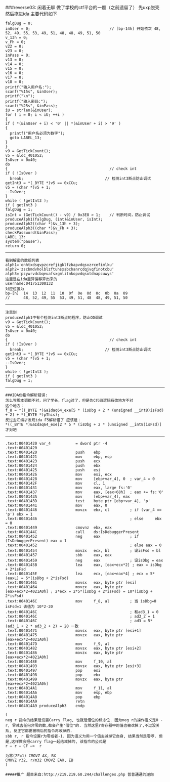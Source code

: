 ###reverse03:
闲着无聊 做了学校的ctf平台的一题（之前遗留了）
先uxp脱壳 然后拖进ida
主要代码如下

    falgDug = 0;
    inUser = 0;                                   // [bp-14h] 开始依次 48, 52, 49, 55, 53, 49, 51, 48, 48, 49, 51, 50
    v_13h = 0;
    v_Fh = 0;
    v22 = 0;
    v23 = 0;
    inPass = 0;
    v13 = 0;
    v14 = 0;
    v15 = 0;
    v16 = 0;
    v17 = 0;
    v18 = 0;
    printf("输入用户名:");
    scanf("%15s", &inUser);
    printf("\n");
    printf("输入密码:");
    scanf("%25s", &inPass);
    iU = strlen(&inUser);
    for ( i = 0; i < iU; ++i )
    {
    if ( *(&inUser + i) < '0' || *(&inUser + i) > '9' )
    {
      printf("用户名必须为数字");
      goto LABEL_13;
    }
    }
    v9 = GetTickCount();
    v5 = &loc_401052;
    IsOver = 0x40;
    do
    {                                             // check int
    if ( !IsOver )
      break;                                    // 检测int3断点防止调试
    getInt3 = *(_BYTE *)v5 == 0xCCu;
    v5 = (char *)v5 + 1;
    --IsOver;
    }
    while ( !getInt3 );
    if ( getInt3 )
    falgDug = 1;
    isInt = (GetTickCount() - v9) / 0x3E8 > 1;    // 判断时间，防止调试
    produceAlph1(falgDug, (int)&inUser, isInt);
    produceAlph2((char *)&v_13h + 3);
    produceAlph3((char *)&v_Fh + 3);
    checkPassword(&inPass);
    LABEL_13:
    system("pause");
    return 0;
***
    看到解密的数组列表
    alph1='onhtxdsqvpzcrefjigklfzbapvdqsxzrcefimlku'
    alph2='zscbmdvholblzftuhsxsbchanrcdqjvqfinotcbu'
    alph3='pzywrvdcbqeuafsxgmlitnkopvdqsxtdnapcuwys'
    这里是在ida里算偏移算出来的
    username:041751300132
    对应位置为
    bp-[h]  14  13  12  11  10  0f  0e  0d  0c  0b  0a  09
    //      48, 52, 49, 55  53, 49, 51, 48  48, 49, 51, 50
***
    注意到
    produceAlph1中有个检测int3断点的程序，防止OD调试
    v9 = GetTickCount();
    v5 = &loc_401052;
    IsOver = 0x40;
    do
    {                                             // check int
    if ( !IsOver )
      break;                                    // 检测int3断点防止调试
    getInt3 = *(_BYTE *)v5 == 0xCCu;
    v5 = (char *)v5 + 1;
    --IsOver;
    }
    while ( !getInt3 );
    if ( getInt3 )
    falgDug = 1;
***
    ###IDA伪指令解析错误:
    怎么写脚本调都不对，问了学长，flag对了，但是伪C代码逻辑有改地方不对
    这个地方：
    f_8 = *((_BYTE *)&aIdaq64_exe[5 * (isDbg + 2 * (unsigned __int8)isFsd) + 2] + *(_BYTE *)pThis);
    反过去汇编才发现ida F5解析错了 应该是：
    *((_BYTE *)&aIdaq64_exe[2 * 5 * (isDbg + 2 * (unsigned __int8)isFsd)]才对吧
***
    .text:00401420 var_4           = dword ptr -4
    .text:00401420
    .text:00401420                 push    ebp
    .text:00401421                 mov     ebp, esp
    .text:00401423                 push    ecx
    .text:00401424                 push    ebx
    .text:00401425                 push    esi
    .text:00401426                 mov     esi, ecx
    .text:00401428                 mov     [ebp+var_4], 0  ; var_4 = 0
    .text:0040142F                 mov     cl, 1
    .text:00401431                 mov     eax, large fs:'0'
    .text:00401437                 mov     eax, [eax+68h]  ; eax += fs:'0'
    .text:0040143A                 mov     [ebp+var_4], eax
    .text:0040143D                 test    byte ptr [ebp+var_4], 'p'
    .text:00401441                 mov     eax, 0
    .text:00401446                 movzx   ebx, cl         ; if (var_4 == 'p') ebx = 1
    .text:00401446                                         ; else     ebx = 0
    .text:00401449                 cmovnz  ebx, eax
    .text:0040144C                 call    ds:IsDebuggerPresent
    .text:00401452                 neg     eax             ; if (IsDebuggerPresent) eax = 1
    .text:00401452                                         ; else eax = 0
    .text:00401454                 movzx   ecx, bl         ; 设isFsd = bl
    .text:00401457                 sbb     eax, eax
    .text:00401459                 neg     eax             ; 设isDbg = eax
    .text:0040145B                 lea     eax, [eax+ecx*2] ; eax = isDbg + 2*isFsd
    .text:0040145E                 lea     ecx, [eax+eax*4] ; ecx = 5*(eaxL) = 5*(isDbg + 2*isFsd)
    .text:00401461                 movsx   eax, byte ptr [esi]
    .text:00401464                 movzx   eax, byte ptr [eax+ecx*2+4021A0h] ; 2*ecx = 2*5*(isDbg + 2*isFsd) = 10*(isDbg + 2*isFsd)
    .text:0040146C                 mov     f_8, al         ; 当 isDbg=0 isFsd=1 该值为 10*2-20
    .text:0040146C                                         ; 和ad3_1 = 0
    .text:0040146C                                         ; ad3_2 = 1
    .text:0040146C                                         ; ad3 = 5*(ad3_1 + 2 * ad3_2 + 2) = 20 一致
    .text:00401471                 movsx   eax, byte ptr [esi+1]
    .text:00401475                 movzx   eax, byte ptr [eax+ecx*2+4021A0h]
    .text:0040147D                 mov     f_9, al
    .text:00401482                 movsx   eax, byte ptr [esi+2]
    .text:00401486                 movzx   eax, byte ptr [eax+ecx*2+4021A0h]
    .text:0040148E                 mov     f_10, al
    .text:00401493                 movsx   eax, byte ptr [esi+3]
    .text:00401497                 pop     esi
    .text:00401498                 pop     ebx
    .text:00401499                 movzx   eax, byte ptr [eax+ecx*2+4021A0h]
    .text:004014A1                 mov     f_11, al
    .text:004014A6                 mov     esp, ebp
    .text:004014A8                 pop     ebp
    .text:004014A9                 retn
    .text:004014A9 produceAlph3    endp

    (
    neg r 指令的结果是设置Carry Flag, 也就是借位的标志位. 因为neg r的操作语义是0 - r, 零减去任何非零的数,都会产生"借位"的. 当然这里r寄存器中的值也被改掉了,不过没关系, 反正它都要被稍后的指令再改掉的.
    sbb r, r 指令设置r为零或者-1. 因为语义为用一个值去减掉它自身, 结果当然是零啰. 但是,这样做会把carry flag一起给减掉的, 该指令的公式是
    r – r – CF –>  r 

    为零(ZF=1) CMOVZ AX, BX
    CMOVZ r32, r/m32 CMOVZ EAX, EB
    )

    #####推广 题目来自:http://219.219.60.244/challenges.php 普普通通的逆向